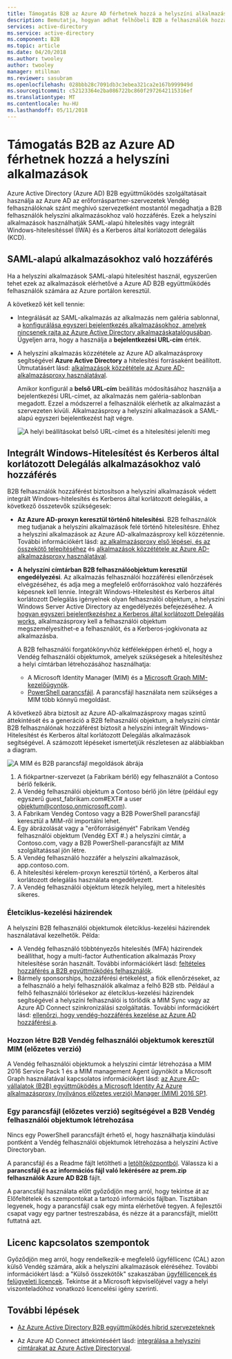 ```yaml
---
title: Támogatás B2B az Azure AD férhetnek hozzá a helyszíni alkalmazások |} Microsoft Docs
description: Bemutatja, hogyan adhat felhőbeli B2B a felhasználók hozzáférést helyszíni alkalmazások az Azure AD B2B együttműködés.
services: active-directory
ms.service: active-directory
ms.component: B2B
ms.topic: article
ms.date: 04/20/2018
ms.author: twooley
author: twooley
manager: mtillman
ms.reviewer: sasubram
ms.openlocfilehash: 028bbb28c7091db3c3ebea321ca2e167b999949d
ms.sourcegitcommit: c52123364e2ba086722bc860f2972642115316ef
ms.translationtype: MT
ms.contentlocale: hu-HU
ms.lasthandoff: 05/11/2018
---
```

# <a name="grant-b2b-users-in-azure-ad-access-to-your-on-premises-applications"></a>Támogatás B2B az Azure AD férhetnek hozzá a helyszíni alkalmazások

Azure Active Directory (Azure AD) B2B együttműködés szolgáltatásait használja az Azure AD az erőforráspartner-szervezetek Vendég felhasználóknak szánt meghívó szervezetként mostantól megadhatja a B2B felhasználók helyszíni alkalmazásokhoz való hozzáférés. Ezek a helyszíni alkalmazások használhatják SAML-alapú hitelesítés vagy integrált Windows-hitelesítéssel (IWA) és a Kerberos által korlátozott delegálás (KCD).

## <a name="access-to-saml-apps"></a>SAML-alapú alkalmazásokhoz való hozzáférés

Ha a helyszíni alkalmazások SAML-alapú hitelesítést használ, egyszerűen tehet ezek az alkalmazások elérhetővé a Azure AD B2B együttműködés felhasználók számára az Azure portálon keresztül.

A következő két kell tennie:

- Integrálását az SAML-alkalmazás az alkalmazás nem galéria sablonnal, a [konfigurálása egyszeri bejelentkezés alkalmazásokhoz, amelyek nincsenek rajta az Azure Active Directory alkalmazáskatalógusában](active-directory-saas-custom-apps.md). Ügyeljen arra, hogy a használja a **bejelentkezési URL-cím** érték.
-  A helyszíni alkalmazás közzététele az Azure AD alkalmazásproxy segítségével **Azure Active Directory** a hitelesítési forrásaként beállított. Útmutatásért lásd: [alkalmazások közzététele az Azure AD-alkalmazásproxy használatával](manage-apps/application-proxy-publish-azure-portal.md). 

   Amikor konfigurál a **belső URL-cím** beállítás módosításához használja a bejelentkezési URL-címet, az alkalmazás nem galéria-sablonban megadott. Ezzel a módszerrel a felhasználók elérhetik az alkalmazást a szervezeten kívüli. Alkalmazásproxy a helyszíni alkalmazások a SAML-alapú egyszeri bejelentkezést hajt végre.
 
   ![A helyi beállításokat belső URL-címet és a hitelesítési jeleníti meg](media/active-directory-b2b-hybrid-cloud-to-on-premises/OnPremAppSettings.PNG)

## <a name="access-to-iwa-and-kcd-apps"></a>Integrált Windows-Hitelesítést és Kerberos által korlátozott Delegálás alkalmazásokhoz való hozzáférés

B2B felhasználók hozzáférést biztosítson a helyszíni alkalmazások védett integrált Windows-hitelesítés és Kerberos által korlátozott delegálás, a következő összetevők szükségesek:

- **Az Azure AD-proxyn keresztül történő hitelesítési**. B2B felhasználók meg tudjanak a helyszíni alkalmazások felé történő hitelesítésre. Ehhez a helyszíni alkalmazások az Azure AD-alkalmazásproxy kell közzétennie. További információkért lásd: [az alkalmazásproxy első lépései, és az összekötő telepítéséhez](manage-apps/application-proxy-enable.md) és [alkalmazások közzététele az Azure AD-alkalmazásproxy használatával](manage-apps/application-proxy-publish-azure-portal.md).
- **A helyszíni címtárban B2B felhasználóobjektum keresztül engedélyezési**. Az alkalmazás felhasználói hozzáférési ellenőrzések elvégzéséhez, és adja meg a megfelelő erőforrásokhoz való hozzáférés képesnek kell lennie. Integrált Windows-Hitelesítést és Kerberos által korlátozott Delegálás igényelnek olyan felhasználói objektum, a helyszíni Windows Server Active Directory az engedélyezés befejezéséhez. A [hogyan egyszeri bejelentkezéshez a Kerberos által korlátozott Delegálás works](manage-apps/application-proxy-configure-single-sign-on-with-kcd.md#how-single-sign-on-with-kcd-works), alkalmazásproxy kell a felhasználói objektum megszemélyesíthet-e a felhasználót, és a Kerberos-jogkivonata az alkalmazásba. 

   A B2B felhasználói forgatókönyvhöz kétféleképpen érhető el, hogy a Vendég felhasználói objektumok, amelyek szükségesek a hitelesítéshez a helyi címtárban létrehozásához használhatja:

   - A Microsoft Identity Manager (MIM) és a [Microsoft Graph MIM-kezelőügynök](#create-b2b-guest-user-objects-through-mim-preview). 
   - [PowerShell parancsfájl](#create-b2b-guest-user-objects-through-a-script-preview). A parancsfájl használata nem szükséges a MIM több könnyű megoldást. 

A következő ábra biztosít az Azure AD-alkalmazásproxy magas szintű áttekintését és a generáció a B2B felhasználói objektum, a helyszíni címtár B2B felhasználónak hozzáférést biztosít a helyszíni integrált Windows-Hitelesítést és Kerberos által korlátozott Delegálás alkalmazások segítségével. A számozott lépéseket ismertetjük részletesen az alábbiakban a diagram.

![A MIM és B2B parancsfájl megoldások ábrája](media/active-directory-b2b-hybrid-cloud-to-on-premises/MIMScriptSolution.PNG)

1.  A fiókpartner-szervezet (a Fabrikam bérlő) egy felhasználót a Contoso bérlő felkérik.
2.  A Vendég felhasználói objektum a Contoso bérlő jön létre (például egy egyszerű guest_fabrikam.com#EXT# a user objektum@contoso.onmicrosoft.com).
3.  A Fabrikam Vendég Contoso vagy a B2B PowerShell parancsfájl keresztül a MIM-ről importálni lehet.
4.  Egy ábrázolását vagy a "erőforrásigényét" Fabrikam Vendég felhasználói objektum (Vendég EXT #.) a helyszíni címtár, a Contoso.com, vagy a B2B PowerShell-parancsfájlt az MIM szolgáltatással jön létre.
5.  A Vendég felhasználó hozzáfér a helyszíni alkalmazások, app.contoso.com.
6.  A hitelesítési kérelem-proxyn keresztül történő, a Kerberos által korlátozott delegálás használata engedélyezett. 
7.  A Vendég felhasználói objektum létezik helyileg, mert a hitelesítés sikeres.

### <a name="lifecycle-management-policies"></a>Életciklus-kezelési házirendek

A helyszíni B2B felhasználói objektumok életciklus-kezelési házirendek használatával kezelhetők. Példa:

- A Vendég felhasználó többtényezős hitelesítés (MFA) házirendek beállíthat, hogy a multi-factor Authentication alkalmazás Proxy hitelesítése során használt. További információkért lásd: [feltételes hozzáférés a B2B együttműködés felhasználók](active-directory-b2b-mfa-instructions.md).
- Bármely sponsorships, hozzáférési értékelést, a fiók ellenőrzéseket, az a felhasználó a helyi felhasználók alkalmaz a felhő B2B stb. Például a felhő felhasználói törlésekor az életciklus-kezelési házirendek segítségével a helyszíni felhasználói is törlődik a MIM Sync vagy az Azure AD Connect szinkronizálási szolgáltatás. További információkért lásd: [ellenőrzi, hogy vendég-hozzáférés kezelése az Azure AD hozzáférési a](active-directory-azure-ad-controls-manage-guest-access-with-access-reviews.md).

### <a name="create-b2b-guest-user-objects-through-mim-preview"></a>Hozzon létre B2B Vendég felhasználói objektumok keresztül MIM (előzetes verzió)

A Vendég felhasználói objektumok a helyszíni címtár létrehozása a MIM 2016 Service Pack 1 és a MIM management Agent ügynököt a Microsoft Graph használatával kapcsolatos információkért lásd: [az Azure AD-vállalatok (B2B) együttműködés a Microsoft Identity Az Azure alkalmazásproxy (nyilvános előzetes verzió) Manager (MIM) 2016 SP1](https://docs.microsoft.com/microsoft-identity-manager/microsoft-identity-manager-2016-graph-b2b-scenario).

### <a name="create-b2b-guest-user-objects-through-a-script-preview"></a>Egy parancsfájl (előzetes verzió) segítségével a B2B Vendég felhasználói objektumok létrehozása

Nincs egy PowerShell parancsfájlt érhető el, hogy használhatja kiindulási pontként a Vendég felhasználói objektumok létrehozása a helyszíni Active Directoryban.

A parancsfájl és a Readme fájlt letöltheti a [letöltőközpontból](https://www.microsoft.com/download/details.aspx?id=51495). Válassza ki a **parancsfájl és az információs fájl való lekérésére az prem.zip felhasználók Azure AD B2B** fájlt.

A parancsfájl használata előtt győződjön meg arról, hogy tekintse át az Előfeltételek és szempontokat a tartozó információs fájlban. Tisztában legyenek, hogy a parancsfájl csak egy minta elérhetővé tegyen. A fejlesztői csapat vagy egy partner testreszabása, és nézze át a parancsfájlt, mielőtt futtatná azt.

## <a name="license-considerations"></a>Licenc kapcsolatos szempontok

Győződjön meg arról, hogy rendelkezik-e megfelelő ügyféllicenc (CAL) azon külső Vendég számára, akik a helyszíni alkalmazások eléréséhez. További információkért lásd: a "Külső összekötők" szakaszában [ügyféllicencek és felügyeleti licencek](https://www.microsoft.com/en-us/licensing/product-licensing/client-access-license.aspx). Tekintse át a Microsoft képviselőjével vagy a helyi viszonteladóhoz vonatkozó licencelési igény szerinti.

## <a name="next-steps"></a>További lépések

- [Az Azure Active Directory B2B együttműködés hibrid szervezeteknek](active-directory-b2b-hybrid-organizations.md)

- Az Azure AD Connect áttekintéséért lásd: [integrálása a helyszíni címtárakat az Azure Active Directoryval](connect/active-directory-aadconnect.md).

